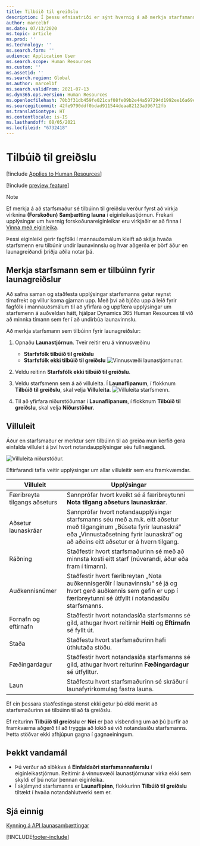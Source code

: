 ```yaml
---
title: Tilbúið til greiðslu
description: Í þessu efnisatriði er sýnt hvernig á að merkja starfsmann sem tilbúinn til greiðslu í Dynamics 365 Human Resources.
author: marcelbf
ms.date: 07/13/2020
ms.topic: article
ms.prod: ''
ms.technology: ''
ms.search.form: ''
audience: Application User
ms.search.scope: Human Resources
ms.custom: ''
ms.assetid: ''
ms.search.region: Global
ms.author: marcelbf
ms.search.validFrom: 2021-07-13
ms.dyn365.ops.version: Human Resources
ms.openlocfilehash: 70b3f31db459fe021caf08fe09b2e44a597294d1992ee16a69efd8745941a4bd
ms.sourcegitcommit: 42fe9790ddf0bdad911544deaa82123a396712fb
ms.translationtype: HT
ms.contentlocale: is-IS
ms.lasthandoff: 08/05/2021
ms.locfileid: "6732418"
---
```

# <a name="ready-to-pay"></a>Tilbúið til greiðslu

[!include [Applies to Human Resources](../includes/applies-to-hr.md)]

[!include [preview feature](./includes/preview-feature.md)]

> [!NOTE]
> Ef merkja á að starfsmaður sé tilbúinn til greiðslu verður fyrst að virkja virknina **(Forskoðun) Samþætting launa** í eiginleikastjórnun. Frekari upplýsingar um hvernig forskoðunareiginleikar eru virkjaðir er að finna í [Vinna með eiginleika](hr-admin-manage-features.md).

Þessi eiginleiki gerir fagfólki í mannauðsmálum kleift að skilja hvaða starfsmenn eru tilbúnir undir launavinnslu og hvar aðgerða er þörf áður en launagreiðandi þriðja aðila notar þá.

## <a name="mark-employee-as-ready-to-pay"></a>Merkja starfsmann sem er tilbúinn fyrir launagreiðslur

Að safna saman og staðfesta upplýsingar starfsmanns getur reynst tímafrekt og villur koma gjarnan upp. Með því að bjóða upp á leið fyrir fagfólk í mannauðsmálum til að yfirfara og uppfæra upplýsingar um starfsmenn á auðveldan hátt, hjálpar Dynamics 365 Human Resources til við að minnka tímann sem fer í að undirbúa launavinnslu.

Að merkja starfsmann sem tilbúinn fyrir launagreiðslur:

1. Opnaðu **Launastjórnun**. Tveir reitir eru á vinnusvæðinu 
    - **Starfsfólk tilbúið til greiðslu**
    - **Starfsfólk ekki tilbúið til greiðslu**
    ![Vinnusvæði launastjórnunar.](./media/hr-ready-to-pay-1-workspace.png)

2. Veldu reitinn **Starfsfólk ekki tilbúið til greiðslu**.

3. Veldu starfsmenn sem á að villuleita. Í **Launaflipanum**, í flokknum **Tilbúið til greiðslu**, skal velja **Villuleita**.
    ![Villuleita starfsmenn.](./media/hr-ready-to-pay-2-validate.png)

4. Til að yfirfara niðurstöðurnar í **Launaflipanum**, í flokknum **Tilbúið til greiðslu**, skal velja **Niðurstöður**.

## <a name="validation"></a>Villuleit

Áður en starfsmaður er merktur sem tilbúinn til að greiða mun kerfið gera einfalda villuleit á því hvort notandaupplýsingar séu fullnægjandi.

![Villuleita niðurstöður.](./media/hr-ready-to-pay-3-results.png)

Eftirfarandi tafla veitir upplýsingar um allar villuleitir sem eru framkvæmdar. 

| Villuleit | Upplýsingar |
| --- | --- |
| Færibreyta tilgangs aðseturs | Sannprófar hvort kveikt sé á færibreytunni **Nota tilgang aðseturs launaskráar**. |
| Aðsetur launaskráar | Sannprófar hvort notandaupplýsingar starfsmanns séu með a.m.k. eitt aðsetur með tilganginum „Búseta fyrir launaskrá“ eða „Vinnustaðsetning fyrir launaskrá“ og að aðeins eitt aðsetur er á hvern tilgang. |
| Ráðning | Staðfestir hvort starfsmaðurinn sé með að minnsta kosti eitt starf (núverandi, áður eða fram í tímann). |
| Auðkennisnúmer | Staðfestir hvort færibreytan „Nota auðkennisgerðir í launavinnslu“ sé já og hvort gerð auðkennis sem gefin er upp í færibreytunni sé útfyllt í notandasíðu starfsmanns. |
| Fornafn og eftirnafn | Staðfestir hvort notandasíða starfsmanns sé gild, athugar hvort reitirnir **Heiti** og **Eftirnafn** sé fyllt út.|
| Staða | Staðfestu hvort starfsmaðurinn hafi úthlutaða stöðu. |
| Fæðingardagur | Staðfestir hvort notandasíða starfsmanns sé gild, athugar hvort reiturinn **Fæðingardagur** sé útfylltur. |
| Laun | Staðfestu hvort starfsmaðurinn sé skráður í launafyrirkomulag fastra launa. |

Ef ein þessara staðfestinga stenst ekki getur þú ekki merkt að starfsmaðurinn sé tilbúinn til að fá greiðslu.

Ef reiturinn **Tilbúið til greiðslu** er **Nei** er það vísbending um að þú þurfir að framkvæma aðgerð til að tryggja að lokið sé við notandasíðu starfsmanns. Þetta stöðvar ekki afhjúpun gagna í gagnaeiningum. 

## <a name="known-issues"></a>Þekkt vandamál

- Þú verður að slökkva á **Einfaldaðri starfsmannafærslu** í eiginleikastjórnun. Reitirnir á vinnusvæði launastjórnunar virka ekki sem skyldi ef þú notar þennan eiginleika.
- Í skjámynd starfsmanns er **Launaflipinn**, flokkurinn **Tilbúið til greiðslu** tiltækt í hvaða notandahlutverki sem er. 

## <a name="see-also"></a>Sjá einnig

[Kynning á API launasamþættingar](hr-admin-integration-payroll-api-introduction.md)<br>

[!INCLUDE[footer-include](../includes/footer-banner.md)]
